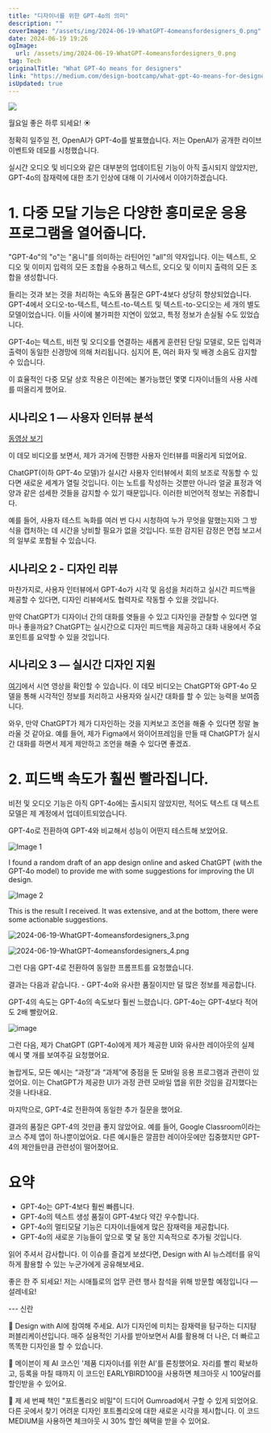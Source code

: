 ```yaml
---
title: "디자이너를 위한 GPT-4o의 의미"
description: ""
coverImage: "/assets/img/2024-06-19-WhatGPT-4omeansfordesigners_0.png"
date: 2024-06-19 19:26
ogImage:
  url: /assets/img/2024-06-19-WhatGPT-4omeansfordesigners_0.png
tag: Tech
originalTitle: "What GPT-4o means for designers"
link: "https://medium.com/design-bootcamp/what-gpt-4o-means-for-designers-6093fd81057e"
isUpdated: true
---
```


<img src="/assets/img/2024-06-19-WhatGPT-4omeansfordesigners_0.png" />

월요일 좋은 하루 되세요! ☀️

정확히 일주일 전, OpenAI가 GPT-4o를 발표했습니다. 저는 OpenAI가 공개한 라이브 이벤트와 데모를 시청했습니다.

실시간 오디오 및 비디오와 같은 대부분의 업데이트된 기능이 아직 출시되지 않았지만, GPT-4o의 잠재력에 대한 초기 인상에 대해 이 기사에서 이야기하겠습니다.

<!-- cozy-coder - 수평 -->

<ins class="adsbygoogle"
     style="display:block"
     data-ad-client="ca-pub-4877378276818686"
     data-ad-slot="1107185301"
     data-ad-format="auto"
     data-full-width-responsive="true"></ins>

<script>
     (adsbygoogle = window.adsbygoogle || []).push({});
</script>

# 1. 다중 모달 기능은 다양한 흥미로운 응용 프로그램을 열어줍니다.

"GPT-4o"의 "o"는 "옴니"를 의미하는 라틴어인 "all"의 약자입니다. 이는 텍스트, 오디오 및 이미지 입력의 모든 조합을 수용하고 텍스트, 오디오 및 이미지 출력의 모든 조합을 생성합니다.

들리는 것과 보는 것을 처리하는 속도와 품질은 GPT-4보다 상당히 향상되었습니다. GPT-4에서 오디오-to-텍스트, 텍스트-to-텍스트 및 텍스트-to-오디오는 세 개의 별도 모델이었습니다. 이들 사이에 불가피한 지연이 있었고, 특정 정보가 손실될 수도 있었습니다.

GPT-4o는 텍스트, 비전 및 오디오를 연결하는 새롭게 훈련된 단일 모델로, 모든 입력과 출력이 동일한 신경망에 의해 처리됩니다. 심지어 톤, 여러 화자 및 배경 소음도 감지할 수 있습니다.

<!-- cozy-coder - 수평 -->

<ins class="adsbygoogle"
     style="display:block"
     data-ad-client="ca-pub-4877378276818686"
     data-ad-slot="1107185301"
     data-ad-format="auto"
     data-full-width-responsive="true"></ins>

<script>
     (adsbygoogle = window.adsbygoogle || []).push({});
</script>

이 효율적인 다중 모달 상호 작용은 이전에는 불가능했던 몇몇 디자이너들의 사용 사례를 떠올리게 했어요.

## 시나리오 1 — 사용자 인터뷰 분석

[동영상 보기](https://www.youtube.com/watch?v=kkIAeMqASaY)

이 데모 비디오를 보면서, 제가 과거에 진행한 사용자 인터뷰를 떠올리게 되었어요.

<!-- cozy-coder - 수평 -->

<ins class="adsbygoogle"
     style="display:block"
     data-ad-client="ca-pub-4877378276818686"
     data-ad-slot="1107185301"
     data-ad-format="auto"
     data-full-width-responsive="true"></ins>

<script>
     (adsbygoogle = window.adsbygoogle || []).push({});
</script>

ChatGPT(이하 GPT-4o 모델)가 실시간 사용자 인터뷰에서 회의 보조로 작동할 수 있다면 새로운 세계가 열릴 것입니다. 이는 노트를 작성하는 것뿐만 아니라 얼굴 표정과 억양과 같은 섬세한 것들을 감지할 수 있기 때문입니다. 이러한 비언어적 정보는 귀중합니다.

예를 들어, 사용자 테스트 녹화를 여러 번 다시 시청하여 누가 무엇을 말했는지와 그 방식을 캡처하는 데 시간을 낭비할 필요가 없을 것입니다. 또한 감지된 감정은 면접 보고서의 일부로 포함될 수 있습니다.

## 시나리오 2 - 디자인 리뷰

마찬가지로, 사용자 인터뷰에서 GPT-4o가 시각 및 음성을 처리하고 실시간 피드백을 제공할 수 있다면, 디자인 리뷰에서도 협력자로 작동할 수 있을 것입니다.

<!-- cozy-coder - 수평 -->

<ins class="adsbygoogle"
     style="display:block"
     data-ad-client="ca-pub-4877378276818686"
     data-ad-slot="1107185301"
     data-ad-format="auto"
     data-full-width-responsive="true"></ins>

<script>
     (adsbygoogle = window.adsbygoogle || []).push({});
</script>

만약 ChatGPT가 디자이너 간의 대화를 엿들을 수 있고 디자인을 관찰할 수 있다면 얼마나 좋을까요? ChatGPT는 실시간으로 디자인 피드백을 제공하고 대화 내용에서 주요 포인트를 요약할 수 있을 것입니다.

## 시나리오 3 — 실시간 디자인 지원

[여기](https://www.youtube.com/watch?v=_nSmkyDNulk)에서 시연 영상을 확인할 수 있습니다. 이 데모 비디오는 ChatGPT와 GPT-4o 모델을 통해 시각적인 정보를 처리하고 사용자와 실시간 대화를 할 수 있는 능력을 보여줍니다.

<!-- cozy-coder - 수평 -->

<ins class="adsbygoogle"
     style="display:block"
     data-ad-client="ca-pub-4877378276818686"
     data-ad-slot="1107185301"
     data-ad-format="auto"
     data-full-width-responsive="true"></ins>

<script>
     (adsbygoogle = window.adsbygoogle || []).push({});
</script>

와우, 만약 ChatGPT가 제가 디자인하는 것을 지켜보고 조언을 해줄 수 있다면 정말 놀라울 것 같아요. 예를 들어, 제가 Figma에서 와이어프레임을 만들 때 ChatGPT가 실시간 대화를 하면서 제게 제안하고 조언을 해줄 수 있다면 좋겠죠.

# 2. 피드백 속도가 훨씬 빨라집니다.

비전 및 오디오 기능은 아직 GPT-4o에는 출시되지 않았지만, 적어도 텍스트 대 텍스트 모델은 제 계정에서 업데이트되었습니다.

GPT-4o로 전환하여 GPT-4와 비교해서 성능이 어떤지 테스트해 보았어요.

<!-- cozy-coder - 수평 -->

<ins class="adsbygoogle"
     style="display:block"
     data-ad-client="ca-pub-4877378276818686"
     data-ad-slot="1107185301"
     data-ad-format="auto"
     data-full-width-responsive="true"></ins>

<script>
     (adsbygoogle = window.adsbygoogle || []).push({});
</script>

![Image 1](/assets/img/2024-06-19-WhatGPT-4omeansfordesigners_1.png)

I found a random draft of an app design online and asked ChatGPT (with the GPT-4o model) to provide me with some suggestions for improving the UI design.

![Image 2](/assets/img/2024-06-19-WhatGPT-4omeansfordesigners_2.png)

This is the result I received. It was extensive, and at the bottom, there were some actionable suggestions.

<!-- cozy-coder - 수평 -->

<ins class="adsbygoogle"
     style="display:block"
     data-ad-client="ca-pub-4877378276818686"
     data-ad-slot="1107185301"
     data-ad-format="auto"
     data-full-width-responsive="true"></ins>

<script>
     (adsbygoogle = window.adsbygoogle || []).push({});
</script>

![2024-06-19-WhatGPT-4omeansfordesigners_3.png](/assets/img/2024-06-19-WhatGPT-4omeansfordesigners_3.png)

![2024-06-19-WhatGPT-4omeansfordesigners_4.png](/assets/img/2024-06-19-WhatGPT-4omeansfordesigners_4.png)

그런 다음 GPT-4로 전환하여 동일한 프롬프트를 요청했습니다.

결과는 다음과 같습니다. - GPT-4o와 유사한 품질이지만 덜 많은 정보를 제공합니다.

<!-- cozy-coder - 수평 -->

<ins class="adsbygoogle"
     style="display:block"
     data-ad-client="ca-pub-4877378276818686"
     data-ad-slot="1107185301"
     data-ad-format="auto"
     data-full-width-responsive="true"></ins>

<script>
     (adsbygoogle = window.adsbygoogle || []).push({});
</script>

GPT-4의 속도는 GPT-4o의 속도보다 훨씬 느렸습니다. GPT-4o는 GPT-4보다 적어도 2배 빨랐어요.

![image](/assets/img/2024-06-19-WhatGPT-4omeansfordesigners_5.png)

그런 다음, 제가 ChatGPT (GPT-4o)에게 제가 제공한 UI와 유사한 레이아웃의 실제 예시 몇 개를 보여주길 요청했어요.

놀랍게도, 모든 예시는 “과정”과 “과제”에 중점을 둔 모바일 응용 프로그램과 관련이 있었어요. 이는 ChatGPT가 제공한 UI가 과정 관련 모바일 앱을 위한 것임을 감지했다는 것을 나타내요.

<!-- cozy-coder - 수평 -->

<ins class="adsbygoogle"
     style="display:block"
     data-ad-client="ca-pub-4877378276818686"
     data-ad-slot="1107185301"
     data-ad-format="auto"
     data-full-width-responsive="true"></ins>

<script>
     (adsbygoogle = window.adsbygoogle || []).push({});
</script>

마지막으로, GPT-4로 전환하여 동일한 추가 질문을 했어요.

결과의 품질은 GPT-4의 것만큼 좋지 않았어요. 예를 들어, Google Classroom이라는 코스 주제 앱이 하나뿐이었어요. 다른 예시들은 깔끔한 레이아웃에만 집중했지만 GPT-4의 제안들만큼 관련성이 떨어졌어요.

<!-- cozy-coder - 수평 -->

<ins class="adsbygoogle"
     style="display:block"
     data-ad-client="ca-pub-4877378276818686"
     data-ad-slot="1107185301"
     data-ad-format="auto"
     data-full-width-responsive="true"></ins>

<script>
     (adsbygoogle = window.adsbygoogle || []).push({});
</script>

# 요약

- GPT-4o는 GPT-4보다 훨씬 빠릅니다.
- GPT-4o의 텍스트 생성 품질이 GPT-4보다 약간 우수합니다.
- GPT-4o의 멀티모달 기능은 디자이너들에게 많은 잠재력을 제공합니다.
- GPT-4o의 새로운 기능들이 앞으로 몇 달 동안 지속적으로 추가될 것입니다.

읽어 주셔서 감사합니다. 이 이슈를 즐겁게 보셨다면, Design with AI 뉴스레터를 유익하게 활용할 수 있는 누군가에게 공유해보세요.

좋은 한 주 되세요! 저는 시애틀로의 업무 관련 행사 참석을 위해 방문할 예정입니다 — 설레네요!

<!-- cozy-coder - 수평 -->

<ins class="adsbygoogle"
     style="display:block"
     data-ad-client="ca-pub-4877378276818686"
     data-ad-slot="1107185301"
     data-ad-format="auto"
     data-full-width-responsive="true"></ins>

<script>
     (adsbygoogle = window.adsbygoogle || []).push({});
</script>

--- 신란

📮 Design with AI에 참여해 주세요. AI가 디자인에 미치는 잠재력을 탐구하는 디지턈 퍼블리케이션입니다. 매주 실용적인 기사를 받아보면서 AI를 활용해 더 나은, 더 빠르고 똑똑한 디자인을 할 수 있습니다.

🏫 메이븐이 제 AI 코스인 '제품 디자이너를 위한 AI'를 론칭했어요. 자리를 빨리 확보하고, 등록을 마칠 때까지 이 코드인 EARLYBIRD100을 사용하면 체크아웃 시 100달러를 할인받을 수 있어요.

📙 제 세 번째 책인 "포트폴리오 비밀"이 드디어 Gumroad에서 구할 수 있게 되었어요. 다른 곳에서 찾기 어려운 디자인 포트폴리오에 대한 새로운 시각을 제시합니다.
이 코드 MEDIUM을 사용하면 체크아웃 시 30% 할인 혜택을 받을 수 있어요.
